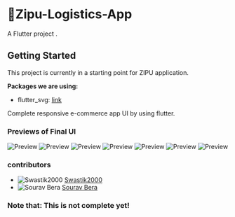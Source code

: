 # :rocket:Zipu-Logistics-App
A Flutter project .

## Getting Started

This project is currently in a starting point for ZIPU application.


**Packages we are using:**

- flutter_svg: [link](https://pub.dev/packages/flutter_svg)

Complete responsive e-commerce app UI by using flutter.


### Previews of Final UI

![Preview](/sample/1.jpg)
![Preview](/sample/2.jpg)
![Preview](/sample/3.jpg)
![Preview](/sample/login.jpg)
![Preview](/sample/register.jpg)
![Preview](/sample/forgotpass.jpg)
![Preview](/sample/otpverification.jpg)


### contributors   
- ![Swastik2000](https://avatars0.githubusercontent.com/u/11945973?s=50&u=631b3ec8f1cc7a2d3937cd8d60dd562887557ae2&v=4)   [Swastik2000](https://github.com/Swastik2000)
- ![Sourav Bera](https://avatars2.githubusercontent.com/u/53810519?s=50&u=c716c11e3e57faf13816af35ab6be152be1092b2&v=4)   [Sourav Bera](https://github.com/Zeo-shark)

### Note that: This is not complete yet!




